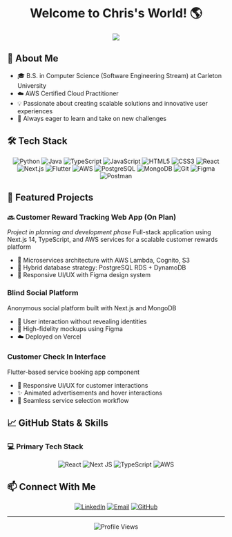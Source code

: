 # <div align="center">Welcome to Chris's World! 🌎</div>

<div align="center">
  <img src="https://readme-typing-svg.herokuapp.com?font=Fira+Code&weight=500&size=40&pause=1000&color=6A5ACD&center=true&vCenter=true&width=600&height=100&lines=Chris+is+a+Gym+Rat+%F0%9F%8F%8B%EF%B8%8F;Chris+loves+Music+%F0%9F%8E%B5;Chris+loves+Sports+%E2%9A%BD%EF%B8%8F%F0%9F%8F%90%F0%9F%8F%80;Chris+Can+Cook+👨‍🍳" />
</div>

## 🌟 About Me
- 🎓 B.S. in Computer Science (Software Engineering Stream) at Carleton University
- ☁️ AWS Certified Cloud Practitioner
- 💡 Passionate about creating scalable solutions and innovative user experiences
- 🚀 Always eager to learn and take on new challenges

## 🛠️ Tech Stack
<div align="center">
  
![Python](https://img.shields.io/badge/-Python-3776AB?style=flat-square&logo=python&logoColor=white)
![Java](https://img.shields.io/badge/-Java-ED8B00?style=flat-square&logo=openjdk&logoColor=white)
![TypeScript](https://img.shields.io/badge/-TypeScript-007ACC?style=flat-square&logo=typescript&logoColor=white)
![JavaScript](https://img.shields.io/badge/-JavaScript-F7DF1E?style=flat-square&logo=javascript&logoColor=black)
![HTML5](https://img.shields.io/badge/-HTML5-E34F26?style=flat-square&logo=html5&logoColor=white)
![CSS3](https://img.shields.io/badge/-CSS3-1572B6?style=flat-square&logo=css3&logoColor=white)
![React](https://img.shields.io/badge/-React-61DAFB?style=flat-square&logo=react&logoColor=black)
![Next.js](https://img.shields.io/badge/-Next.js-000000?style=flat-square&logo=next.js&logoColor=white)
![Flutter](https://img.shields.io/badge/-Flutter-02569B?style=flat-square&logo=flutter&logoColor=white)
![AWS](https://img.shields.io/badge/-AWS-232F3E?style=flat-square&logo=amazon-aws&logoColor=white)
![PostgreSQL](https://img.shields.io/badge/-PostgreSQL-336791?style=flat-square&logo=postgresql&logoColor=white)
![MongoDB](https://img.shields.io/badge/-MongoDB-47A248?style=flat-square&logo=mongodb&logoColor=white)
![Git](https://img.shields.io/badge/-Git-F05032?style=flat-square&logo=git&logoColor=white)
![Figma](https://img.shields.io/badge/-Figma-F24E1E?style=flat-square&logo=figma&logoColor=white)
![Postman](https://img.shields.io/badge/-Postman-FF6C37?style=flat-square&logo=postman&logoColor=white)

</div>

## 🚀 Featured Projects

### 🔜 Customer Reward Tracking Web App (On Plan)
_Project in planning and development phase_
Full-stack application using Next.js 14, TypeScript, and AWS services for a scalable customer rewards platform
- 🎯 Microservices architecture with AWS Lambda, Cognito, S3
- 💾 Hybrid database strategy: PostgreSQL RDS + DynamoDB
- 🎨 Responsive UI/UX with Figma design system

### Blind Social Platform
Anonymous social platform built with Next.js and MongoDB
- 👥 User interaction without revealing identities
- 🎨 High-fidelity mockups using Figma
- ☁️ Deployed on Vercel

### Customer Check In Interface
Flutter-based service booking app component
- 📱 Responsive UI/UX for customer interactions
- ✨ Animated advertisements and hover interactions
- 🔄 Seamless service selection workflow

## 📈 GitHub Stats & Skills

### 💻 Primary Tech Stack
<div align="center">
  
![React](https://img.shields.io/badge/React-%2320232a.svg?style=for-the-badge&logo=react&logoColor=%2361DAFB)
![Next JS](https://img.shields.io/badge/Next-black?style=for-the-badge&logo=next.js&logoColor=white)
![TypeScript](https://img.shields.io/badge/TypeScript-%23007ACC.svg?style=for-the-badge&logo=typescript&logoColor=white)
![AWS](https://img.shields.io/badge/AWS-%23FF9900.svg?style=for-the-badge&logo=amazon-aws&logoColor=white)
  
</div>

## 📫 Connect With Me
<div align="center">
  
[![LinkedIn](https://img.shields.io/badge/-LinkedIn-0077B5?style=for-the-badge&logo=linkedin&logoColor=white)](https://linkedin.com/in/chrispham03)
[![Email](https://img.shields.io/badge/-Email-D14836?style=for-the-badge&logo=gmail&logoColor=white)](mailto:chrispham3@cmail.carleton.ca)
[![GitHub](https://img.shields.io/badge/-GitHub-181717?style=for-the-badge&logo=github&logoColor=white)](https://github.com/ChrisPham03)

</div>

---
<div align="center">
  <img src="https://komarev.com/ghpvc/?username=ChrisPham03&color=blueviolet&style=flat-square&label=Profile+Views" alt="Profile Views"/>
</div>